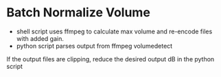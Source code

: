 # Batch Normalize Volume

- shell script uses ffmpeg to calculate max volume and re-encode files with added gain.
- python script parses output from ffmpeg volumedetect 


If the output files are clipping, reduce the desired output dB in the python script